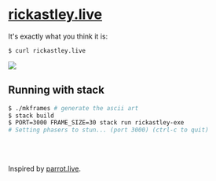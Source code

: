 # [rickastley.live](https://rickastley.live)

It's exactly what you think it is:

```bash
$ curl rickastley.live
```

<img src="https://user-images.githubusercontent.com/14297772/112697068-a241e280-8e65-11eb-93f5-e26c17e484ef.png">

## Running with stack

```bash
$ ./mkframes # generate the ascii art
$ stack build
$ PORT=3000 FRAME_SIZE=30 stack run rickastley-exe
# Setting phasers to stun... (port 3000) (ctrl-c to quit)
```
<br>
<br>

Inspired by [parrot.live](https://github.com/hugomd/parrot.live).
